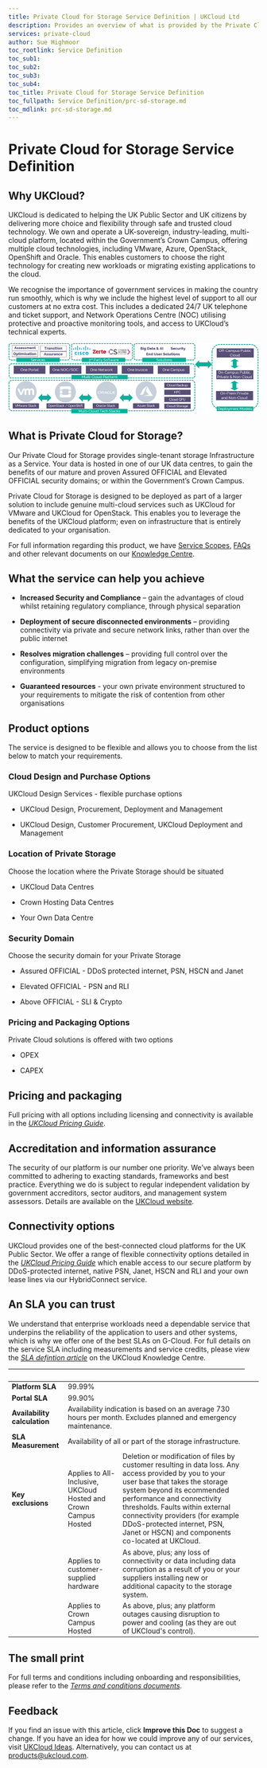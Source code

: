 ```yaml
---
title: Private Cloud for Storage Service Definition | UKCloud Ltd
description: Provides an overview of what is provided by the Private Cloud for Storage service
services: private-cloud
author: Sue Highmoor
toc_rootlink: Service Definition
toc_sub1: 
toc_sub2:
toc_sub3:
toc_sub4:
toc_title: Private Cloud for Storage Service Definition
toc_fullpath: Service Definition/prc-sd-storage.md
toc_mdlink: prc-sd-storage.md
---
```


# Private Cloud for Storage Service Definition

## Why UKCloud?

UKCloud is dedicated to helping the UK Public Sector and UK citizens by delivering more choice and flexibility through safe and trusted cloud technology. We own and operate a UK-sovereign, industry-leading, multi-cloud platform, located within the Government’s Crown Campus, offering multiple cloud technologies, including VMware, Azure, OpenStack, OpenShift and Oracle. This enables customers to choose the right technology for creating new workloads or migrating existing applications to the cloud.

We recognise the importance of government services in making the country run smoothly, which is why we include the highest level of support to all our customers at no extra cost. This includes a dedicated 24/7 UK telephone and ticket support, and Network Operations Centre (NOC) utilising protective and proactive monitoring tools, and access to UKCloud’s technical experts.

![UKCloud services](images/ukc-services.png)

## What is Private Cloud for Storage?

Our Private Cloud for Storage provides single-tenant storage Infrastructure as a Service. Your data is hosted in one of our UK data centres, to gain the benefits of our mature and proven Assured OFFICIAL and Elevated OFFICIAL security domains; or within the Government’s Crown Campus.

Private Cloud for Storage is designed to be deployed as part of a larger solution to include genuine multi-cloud services such as UKCloud for VMware and UKCloud for OpenStack. This enables you to leverage the benefits of the UKCloud platform; even on infrastructure that is entirely dedicated to your organisation.

For full information regarding this product, we have [Service Scopes](prc-sco-storage.md), [FAQs](prc-faq-storage.md) and other relevant documents on our [Knowledge Centre](https://docs.ukcloud.com).

## What the service can help you achieve

- **Increased Security and Compliance** – gain the advantages of cloud whilst retaining regulatory compliance, through physical separation

- **Deployment of secure disconnected environments** – providing connectivity via private and secure network links, rather than over the public internet

- **Resolves migration challenges** – providing full control over the configuration, simplifying migration from legacy on-premise environments

- **Guaranteed resources** - your own private environment structured to your requirements to mitigate the risk of contention from other organisations

## Product options

The service is designed to be flexible and allows you to choose from the list below to match your requirements.

### Cloud Design and Purchase Options

UKCloud Design Services - flexible purchase options

- UKCloud Design, Procurement, Deployment and Management

- UKCloud Design, Customer Procurement, UKCloud Deployment and Management

### Location of Private Storage

Choose the location where the Private Storage should be situated

- UKCloud Data Centres

- Crown Hosting Data Centres

- Your Own Data Centre

### Security Domain

Choose the security domain for your Private Storage

- Assured OFFICIAL - DDoS protected internet, PSN, HSCN and Janet

- Elevated OFFICIAL - PSN and RLI

- Above OFFICIAL - SLI & Crypto

### Pricing and Packaging Options

Private Cloud solutions is offered with two options

- OPEX

- CAPEX

## Pricing and packaging

Full pricing with all options including licensing and connectivity is available in the [*UKCloud Pricing Guide*](../other/other-ref-pricing-guide.md).

## Accreditation and information assurance

The security of our platform is our number one priority. We’ve always been committed to adhering to exacting standards, frameworks and best practice. Everything we do is subject to regular independent validation by government accreditors, sector auditors, and management system assessors. Details are available on the [UKCloud website](https://ukcloud.com/governance/).

## Connectivity options

UKCloud provides one of the best-connected cloud platforms for the UK Public Sector. We offer a range of flexible connectivity options detailed in the [*UKCloud Pricing Guide*](../other/other-ref-pricing-guide.md) which enable access to our secure platform by DDoS-protected internet, native PSN, Janet, HSCN and RLI and your own lease lines via our HybridConnect service.

## An SLA you can trust

We understand that enterprise workloads need a dependable service that underpins the reliability of the application to users and other systems, which is why we offer one of the best SLAs on G-Cloud. For full details on the service SLA including measurements and service credits, please view the [*SLA defintion article*](../other/other-ref-sla-definition.md) on the UKCloud Knowledge Centre.

&nbsp;                       | &nbsp; | &nbsp;
-----------------------------|--------|-------
**Platform SLA**             <td colspan="2">99.99% |
**Portal SLA**               <td colspan="2">99.90% |
**Availability calculation** <td colspan="2">Availability indication is based on an average 730 hours per month. Excludes planned and emergency maintenance. |
**SLA Measurement**          <td colspan="2">Availability of all or part of the storage infrastructure. |
**Key exclusions**           | Applies to All-Inclusive, UKCloud Hosted and Crown Campus Hosted | Deletion or modification of files by customer resulting in data loss. Any access provided by you to your user base that takes the storage system beyond its ecommended performance and connectivity thresholds. Faults within external connectivity providers (for example DDoS-protected internet, PSN, Janet or HSCN) and components co-located at UKCloud.
&nbsp;                       | Applies to customer-supplied hardware | As above, plus; any loss of connectivity or data including data corruption as a result of you or your suppliers installing new or additional capacity to the storage system.
&nbsp;                       | Applies to Crown Campus Hosted | As above, plus; any platform outages causing disruption to power and cooling (as they are out of UKCloud's control).

## The small print

For full terms and conditions including onboarding and responsibilities, please refer to the [*Terms and conditions documents*](../other/other-ref-terms-and-conditions.md).

## Feedback

If you find an issue with this article, click **Improve this Doc** to suggest a change. If you have an idea for how we could improve any of our services, visit [UKCloud Ideas](https://ideas.ukcloud.com). Alternatively, you can contact us at <products@ukcloud.com>.
